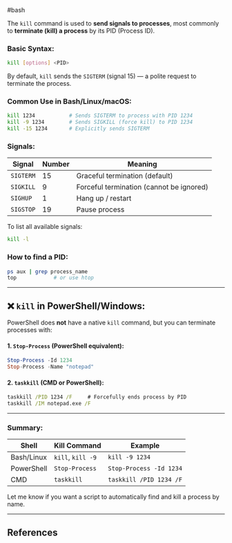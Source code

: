 #bash 

The `kill` command is used to **send signals to processes**, most commonly to **terminate (kill) a process** by its PID (Process ID).


### Basic Syntax:

```bash
kill [options] <PID>
```

By default, `kill` sends the `SIGTERM` (signal 15) — a polite request to terminate the process.


### Common Use in Bash/Linux/macOS:

```bash
kill 1234           # Sends SIGTERM to process with PID 1234
kill -9 1234        # Sends SIGKILL (force kill) to PID 1234
kill -15 1234       # Explicitly sends SIGTERM
```

### Signals:

| Signal    | Number | Meaning                                  |
| --------- | ------ | ---------------------------------------- |
| `SIGTERM` | 15     | Graceful termination (default)           |
| `SIGKILL` | 9      | Forceful termination (cannot be ignored) |
| `SIGHUP`  | 1      | Hang up / restart                        |
| `SIGSTOP` | 19     | Pause process                            |

To list all available signals:

```bash
kill -l
```


### How to find a PID:

```bash
ps aux | grep process_name
top            # or use htop
```

---

## ❌ `kill` in **PowerShell/Windows**:

PowerShell does **not** have a native `kill` command, but you can terminate processes with:

#### 1. `Stop-Process` (PowerShell equivalent):

```powershell
Stop-Process -Id 1234
Stop-Process -Name "notepad"
```

#### 2. `taskkill` (CMD or PowerShell):

```cmd
taskkill /PID 1234 /F     # Forcefully ends process by PID
taskkill /IM notepad.exe /F
```

---

### Summary:

|Shell|Kill Command|Example|
|---|---|---|
|Bash/Linux|`kill`, `kill -9`|`kill -9 1234`|
|PowerShell|`Stop-Process`|`Stop-Process -Id 1234`|
|CMD|`taskkill`|`taskkill /PID 1234 /F`|

Let me know if you want a script to automatically find and kill a process by name.

---

## References